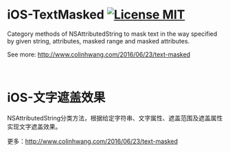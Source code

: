 # iOS-TextMasked [![License MIT](https://img.shields.io/badge/license-MIT-green.svg?style=flat)](https://raw.githubusercontent.com/colinhwang/iOS-TextMasked/master/LICENSE)&nbsp;
Category methods of NSAttributedString to mask text in the way specified by given string, attributes, masked range and masked attributes.

See more: http://www.colinhwang.com/2016/06/23/text-masked

<br />

# iOS-文字遮盖效果
NSAttributedString分类方法，根据给定字符串、文字属性、遮盖范围及遮盖属性实现文字遮盖效果。

更多：http://www.colinhwang.com/2016/06/23/text-masked
